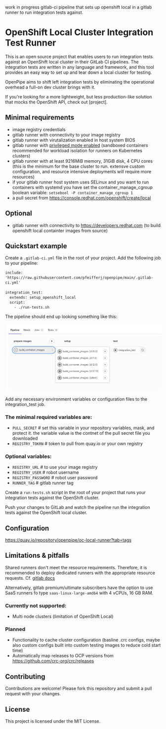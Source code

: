 work in progress gitlab-ci pipeline that sets up openshift local in a gitlab runner to run integration tests against.

# OpenShift Local Cluster Integration Test Runner

This is an open source project that enables users to run integration tests against an OpenShift local cluster in their GitLab CI pipelines. The integration tests are written in any language and framework, and this tool provides an easy way to set up and tear down a local cluster for testing.

OpenPipe aims to shift left integration tests by eliminating the operational overhead a full-on dev cluster brings with it.

If you're looking for a more lightweight, but less production-like solution that mocks the OpenShift API, check out [project].

## Minimal requirements

- image registry credentials
- gitlab runner with connectivity to your image registry
- gitlab runner with virutalization enabled in host system BIOS
- gitlab runner with [privileged mode enabled](https://docs.gitlab.com/runner/executors/docker.html#privileged-mode) (sandboxed containers recommended for workload isolation for runners on Kubernetes clusters)
- gitlab runner with at least 9216MiB memory, 31GiB disk, 4 CPU cores (this is the minimum for the base cluster to run. extensve custom configuration, and resource intensive deployments will require more resources)
- if your gitlab runner host system uses SELinux and you want to run containers with systemd you have set the container_manage_cgroup boolean variable: `setsebool -P container_manage_cgroup 1`
- a pull secret from https://console.redhat.com/openshift/create/local

## Optional

- gitlab runner with connectivity to https://developers.redhat.com (to build openshift local containter images from source)

## Quickstart example

Create a `.gitlab-ci.yml` file in the root of your project.
Add the following job to your pipeline:

```
include: 'https://raw.githubusercontent.com/pfeifferj/openpipe/main/.gitlab-ci.yml'

integration_test:
  extends: setup_openshift_local
  script:
    - ./run-tests.sh
```

The pipeline should end up looking something like this:

![pipeline](docs/images/pipeline.png)

Add any necessary environment variables or configuration files to the integration_test job.

### The minimal required variables are:

- `PULL_SECRET` # set this variable in your repository variables, mask, and protect it. the variable value is the contnet of the pull secret file you downloaded
- `REGISTRY_TOKRN` # token to pull from quay.io or your own registry

### Optional variables:

- `REGISTRY_URL` # to use your image registry
- `REGISTRY_USER` # robot username
- `REGISTRY_PASSWORD` # robot user password
- `RUNNER_TAG` # gitlab runner tag

Create a `run-tests.sh` script in the root of your project that runs your integration tests against the OpenShift cluster.

Push your changes to GitLab and watch the pipeline run the integration tests against the OpenShift local cluster.

<!-- ## Available variables -->

<!-- OpenShift credentials -->

## Configuration

https://quay.io/repository/openpipe/oc-local-runner?tab=tags

<!-- The following environment variables can be used to configure the integration test runner: -->

## Limitations & pitfalls

Shared runners don't meet the resource requirements. Therefore, it is recommended to deploy dedicated runners with the appropriate resource requests. Cf. [gitlab docs](https://docs.gitlab.com/runner/executors/kubernetes.html#cpu-requests-and-limits)

Alternatively, gitlab premium/ultimate subscribers have the option to use SaaS runners fo type `saas-linux-large-amd64` with 4 vCPUs, 16 GB RAM.

### Currently not supported:

- Multi node clusters (limitation of OpenShift Local)

### Planned

- Functionality to cache cluster configuration (basline .crc configs, maybe also custom configs built into custom testing images to reduce cold start time)
- Automatically map releases to OCP versions from https://github.com/crc-org/crc/releases

## Contributing

Contributions are welcome! Please fork this repository and submit a pull request with your changes.

## License

This project is licensed under the MIT License.
